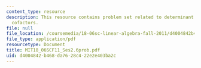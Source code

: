 ```yaml
---
content_type: resource
description: This resource contains problem set related to determinant dormulas and
  cofactors.
file: null
file_location: /coursemedia/18-06sc-linear-algebra-fall-2011/d4004842b468da7628c422e2e403ba2c_MIT18_06SCF11_Ses2.6prob.pdf
file_type: application/pdf
resourcetype: Document
title: MIT18_06SCF11_Ses2.6prob.pdf
uid: d4004842-b468-da76-28c4-22e2e403ba2c
---
```

